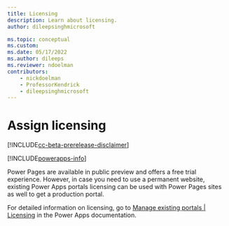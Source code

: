 ```yaml
---
title: Licensing
description: Learn about licensing.
author: dileepsinghmicrosoft

ms.topic: conceptual
ms.custom: 
ms.date: 05/17/2022
ms.author: dileeps
ms.reviewer: ndoelman
contributors:
    - nickdoelman
    - ProfessorKendrick
    - dileepsinghmicrosoft
---
```


# Assign licensing

[!INCLUDE[cc-beta-prerelease-disclaimer](../includes/cc-beta-prerelease-disclaimer.md)]

[!INCLUDE[powerapps-info](../includes/cc-powerapps-info.md)]

Power Pages are available in public preview and offers a free trial experience. However, in case you need to use a permanent website, existing Power Apps portals licensing can be used with Power Pages sites as well to get a production portal.

For detailed information on licensing, go to [Manage existing portals | Licensing](/powerapps/maker/portals/manage-existing-portals#licensing) in the Power Apps documentation.

